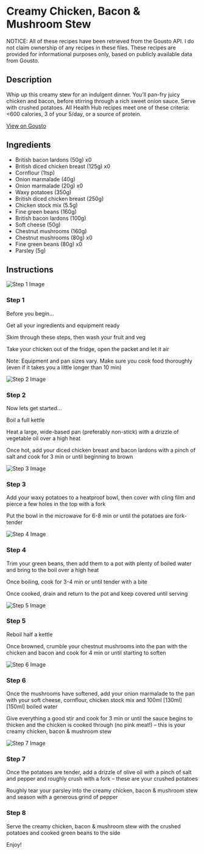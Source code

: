# Creamy Chicken, Bacon & Mushroom Stew

NOTICE: All of these recipes have been retrieved from the Gousto API. I do not claim ownership of any recipes in these files. These recipes are provided for informational purposes only, based on publicly available data from Gousto.

## Description

Whip up this creamy stew for an indulgent dinner. You’ll pan-fry juicy chicken and bacon, before stirring through a rich sweet onion sauce. Serve with crushed potatoes. All Health Hub recipes meet one of these criteria: <600 calories, 3 of your 5/day, or a source of protein.

[View on Gousto](https://www.gousto.co.uk/recipes/cookbook/creamy-chicken-bacon-mushroom-stew-with-crushed-potatoes)

## Ingredients

- British bacon lardons (50g) x0
- British diced chicken breast (125g) x0
- Cornflour (1tsp)
- Onion marmalade (40g)
- Onion marmalade (20g) x0
- Waxy potatoes (350g)
- British diced chicken breast (250g)
- Chicken stock mix (5.5g)
- Fine green beans (160g)
- British bacon lardons (100g)
- Soft cheese (50g)
- Chestnut mushrooms (160g)
- Chestnut mushrooms (80g) x0
- Fine green beans (80g) x0
- Parsley (5g)

## Instructions

![Step 1 Image](https://production-media.gousto.co.uk/cms/recipe-step-image/Admin10mm-Step-1-1677671236853-x200.jpg)

### Step 1

Before you begin...

Get all your ingredients and equipment ready

Skim through these steps, then wash your fruit and veg

Take your chicken out of the fridge, open the packet and let it air

Note: Equipment and pan sizes vary. Make sure you cook food thoroughly (even if it takes you a little longer than 10 min)

![Step 2 Image](https://production-media.gousto.co.uk/cms/recipe-step-image/step-2-1677671243152-x200.jpg)

### Step 2

Now lets get started...

Boil a full kettle

Heat a large, wide-based pan (preferably non-stick) with a drizzle of vegetable oil over a high heat

Once hot, add your diced chicken breast and bacon lardons with a pinch of salt and cook for 3 min or until beginning to brown

![Step 3 Image](https://production-media.gousto.co.uk/cms/recipe-step-image/step-3-1677671248696-x200.jpg)

### Step 3

Add your waxy potatoes to a heatproof bowl, then cover with cling film and pierce a few holes in the top with a fork

Put the bowl in the microwave for 6-8 min or until the potatoes are fork-tender

![Step 4 Image](https://production-media.gousto.co.uk/cms/recipe-step-image/step-4-1677671256556-x200.jpg)

### Step 4

Trim your green beans, then add them to a pot with plenty of boiled water and bring to the boil over a high heat

Once boiling, cook for 3-4 min or until tender with a bite

Once cooked, drain and return to the pot and keep covered until serving

![Step 5 Image](https://production-media.gousto.co.uk/cms/recipe-step-image/step-5-1677671262926-x200.jpg)

### Step 5

Reboil half a kettle

Once browned, crumble your chestnut mushrooms into the pan with the chicken and bacon and cook for 4 min or until starting to soften

![Step 6 Image](https://production-media.gousto.co.uk/cms/recipe-step-image/step-6-1677671268312-x200.jpg)

### Step 6

Once the mushrooms have softened, add your onion marmalade to the pan with your soft cheese, cornflour, chicken stock mix and 100ml <span class="text-purple">[130ml]</span> <span class="text-danger">[150ml]</span> boiled water

Give everything a good stir and cook for 3 min or until the sauce begins to thicken and the chicken is cooked through (no pink meat!) – this is your creamy chicken, bacon & mushroom stew

![Step 7 Image](https://production-media.gousto.co.uk/cms/recipe-step-image/step-7-1677671273934-x200.jpg)

### Step 7

Once the potatoes are tender, add a drizzle of olive oil with a pinch of salt and pepper and roughly crush with a fork – these are your crushed potatoes

Roughly tear your parsley into the creamy chicken, bacon & mushroom stew and season with a generous grind of pepper

### Step 8

Serve the creamy chicken, bacon & mushroom stew with the crushed potatoes and cooked green beans to the side

Enjoy!

